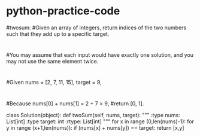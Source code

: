 # python-practice-code

#twosum:
#Given an array of integers, return indices of the two numbers such that they add up to a specific target.
#
#You may assume that each input would have exactly one solution, and you may not use the same element twice.
#
#Given nums = [2, 7, 11, 15], target = 9,
#
#Because nums[0] + nums[1] = 2 + 7 = 9,
#return [0, 1].



class Solution(object):
    def twoSum(self, nums, target):
        """
        :type nums: List[int]
        :type target: int
        :rtype: List[int]
        """
        for x in range (0,len(nums)-1):
            for y in range (x+1,len(nums)):
                if (nums[x] + nums[y]) == target:
                    return [x,y]
